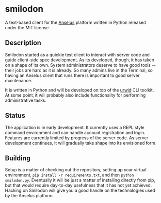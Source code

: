# smilodon

A text-based client for the [Anselus](https://anselus.org) platform written in Python released under the MIT license.

## Description

Smilodon started as a quickie test client to interact with server code and guide client-side spec development. As its developed, though, it has taken on a shape of its own. System administrators deserve to have good tools -- their jobs are hard as it is already. So many admins live in the Terminal, so having an Anselus client that runs there is important to good server maintenance.

It is written in Python and will be developed on top of the [urwid](http://urwid.org/) CLI toolkit. At some point, it will probably also include functionality for performing administrative tasks.

## Status

The application is in early development. It currently uses a REPL style command environment and can handle account registration and login. Features are currently limited by progress of the server code. As server development continues, it will gradually take shape into its envisioned form.

## Building

Setup is a matter of checking out the repository, setting up your virtual environment, `pip install -r requirements.txt`, and then `python smilodon.py`. Eventually it will be just a matter of installing directly from pip, but that would require day-to-day usefulness that it has not yet achieved. Hacking on Smilodon will give you a good handle on the technologies used by the Anselus platform.
